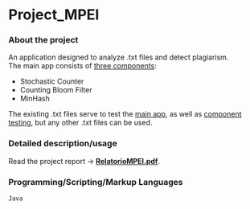 # Project_MPEI

### About the project
An application designed to analyze .txt files and detect plagiarism.<br>
The main app consists of [three components](Modulos):
<ul>
<li>Stochastic Counter</li>
<li>Counting Bloom Filter</li>
<li>MinHash</li>
</ul>

The existing .txt files serve to test the [main app](DemonstracaoConjunta/Main.java), as well as [component testing](TestesModulos), but any other .txt files can be used.

### Detailed description/usage
Read the project report -> [**RelatorioMPEI.pdf**](RelatorioMPEI.pdf).

### Programming/Scripting/Markup Languages
`Java`

